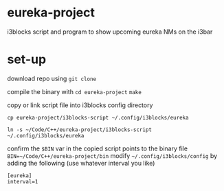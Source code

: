 # eureka-project
i3blocks script and program to show upcoming eureka NMs on the i3bar

# set-up
download repo using `git clone`

compile the binary with `cd eureka-project` `make`

copy or link script file into i3blocks config directory

`cp eureka-project/i3blocks-script ~/.config/i3blocks/eureka`

`ln -s ~/Code/C++/eureka-project/i3blocks-script ~/.config/i3blocks/eureka`

confirm the `$BIN` var in the copied script points to the binary file
`BIN=~/Code/C++/eureka-project/bin`
modify `~/.config/i3blocks/config` by adding the following (use whatever interval you like)
```
[eureka]
interval=1
```
